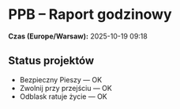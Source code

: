 # PPB – Raport godzinowy
**Czas (Europe/Warsaw):** 2025-10-19 09:18

## Status projektów
- Bezpieczny Pieszy — OK
- Zwolnij przy przejściu — OK
- Odblask ratuje życie — OK

